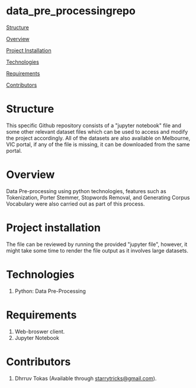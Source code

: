 # data_pre_processingrepo
[Structure](#structure)

[Overview](#overview)

[Project Installation](#project-installation)

[Technologies](#technologies)

[Requirements](#requirements)

[Contributors](#contributors)

# Structure

This specific Github repository consists of a "jupyter notebook" file and some other relevant dataset files which can be used to access and modify the project accordingly. All of the datasets are also available on Melbourne, VIC portal, if any of the file is missing, it can be downloaded from the same portal.

# Overview

Data Pre-processing using python technologies, features such as Tokenization, Porter Stemmer, Stopwords Removal, and Generating Corpus Vocabulary were also carried out as part of this process.

# Project installation

The file can be reviewed by running the provided "jupyter file", however, it might take some time to render the file output as it involves large datasets.

# Technologies

1. Python: Data Pre-Processing

# Requirements

1. Web-broswer client.
2. Jupyter Notebook

# Contributors

1. Dhrruv Tokas (Available through starrytricks@gmail.com).


